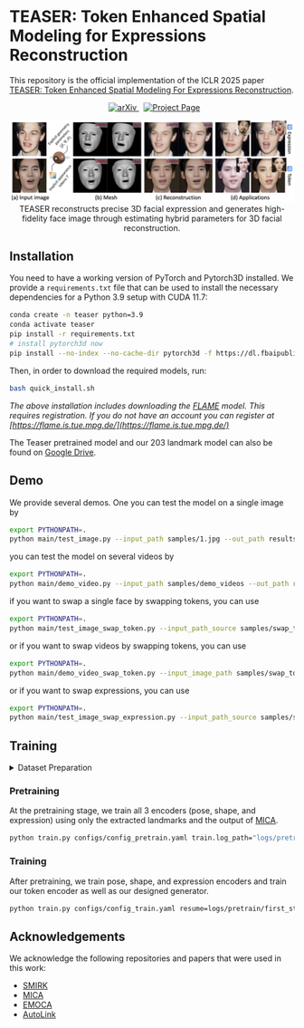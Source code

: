 # TEASER: Token Enhanced Spatial Modeling for Expressions Reconstruction


This repository is the official implementation of the ICLR 2025 paper [TEASER: Token Enhanced Spatial Modeling For Expressions Reconstruction](https://arxiv.org/abs/2502.10982).

<p align="center">
  <a href='https://arxiv.org/abs/2502.10982' style='padding-left: 0.5rem;'>
    <img src='https://img.shields.io/badge/arXiv-2502.10982-brightgreen' alt='arXiv'>
  </a>
  <a href='https://julia-cherry.github.io/TEASER-PAGE/' style='padding-left: 0.5rem;'>
    <img src='https://img.shields.io/badge/Website-Project Page-blue?style=flat&logo=Google%20chrome&logoColor=blue' alt='Project Page'>
  </a>
</p>

<p align="center"> 
<img src="samples/show.png">
TEASER reconstructs precise 3D facial expression and generates high-fidelity face image through estimating hybrid parameters for 3D facial reconstruction.
</p>


## Installation
You need to have a working version of PyTorch and Pytorch3D installed. We provide a `requirements.txt` file that can be used to install the necessary dependencies for a Python 3.9 setup with CUDA 11.7:

```bash
conda create -n teaser python=3.9
conda activate teaser
pip install -r requirements.txt
# install pytorch3d now
pip install --no-index --no-cache-dir pytorch3d -f https://dl.fbaipublicfiles.com/pytorch3d/packaging/wheels/py39_cu117_pyt201/download.html
```

Then, in order to download the required models, run:

```bash
bash quick_install.sh
```
*The above installation includes downloading the [FLAME](https://flame.is.tue.mpg.de/) model. This requires registration. If you do not have an account you can register at [https://flame.is.tue.mpg.de/](https://flame.is.tue.mpg.de/)*

The Teaser pretrained model and our 203 landmark model can also be found on [Google Drive](https://drive.google.com/drive/folders/1WhTjAZIQBCZqDRziu8_ZBtMC736K9T2A?usp=drive_link).


## Demo 
We provide several demos. One you can test the model on a single image by 

```bash
export PYTHONPATH=.
python main/test_image.py --input_path samples/1.jpg --out_path results/ --checkpoint pretrained_models/TEASER.pt --crop --use_teaser_generator
```

you can test the model on several videos by

```bash
export PYTHONPATH=.
python main/demo_video.py --input_path samples/demo_videos --out_path results/reconstruct_videos --checkpoint pretrained_models/TEASER_v1.pt --crop --use_teaser_generator
```

if you want to swap a single face by swapping tokens, you can use

```bash
export PYTHONPATH=.
python main/test_image_swap_token.py --input_path_source samples/swap_token/1.jpg  --input_path_target samples/swap_token/2.jpg --out_path results/ --checkpoint pretrained_models/TEASER_v1.pt  --crop  --use_teaser_generator
```

or if you want to swap videos by swapping tokens, you can use

```bash
export PYTHONPATH=.
python main/demo_video_swap_token.py --input_image_path samples/swap_token/1.jpg  --input_videos_path samples/swap_token/videos --out_path results/swap_videos --checkpoint pretrained_models/TEASER_v1.pt  --crop --use_teaser_generator
```


or if you want to swap expressions, you can use

```bash
export PYTHONPATH=.
python main/test_image_swap_expression.py --input_path_source samples/swap_expression/1.jpg --input_path_target samples/swap_expression/2.jpg  --out_path results/ --checkpoint pretrained_models/TEASER_v1.pt  --crop --render_orig --use_teaser_generator
```




## Training
<details>
<summary>Dataset Preparation</summary>

TEASER was trained on a combination of the following datasets following [SMIRK](https://github.com/georgeretsi/smirk): LRS3, CelebA, and FFHQ. 

1. ~~§§Download the LRS3 dataset from [here](https://www.robots.ox.ac.uk/~vgg/data/lip_reading/lrs3.html).~~ We are aware that currently this dataset has been removed from the website. It can be replaced with any other similar dataset, e.g. [LRS2](https://www.robots.ox.ac.uk/~vgg/data/lip_reading/lrs2.html). 

3. Download the CelebA dataset from [here](https://mmlab.ie.cuhk.edu.hk/projects/CelebA.html). You can download directly the aligned images `img_align_celeba.zip`.

4. Download the FFHQ256 dataset from [here](https://www.kaggle.com/datasets/denislukovnikov/ffhq256-images-only). 

After downloading the datasets we need to extract the landmarks using mediapipe and FAN. We provide the scripts for preprocessing in `datasets/preprocess_scripts`. Example usage:

```bash
python datasets/preprocess_scripts/apply_mediapipe_to_dataset.py --input_dir PATH_TO_FFHQ256/images --output_dir PATH_TO_FFHQ256/mediapipe_landmarks
```

and for FAN:

```bash
python datasets/preprocess_scripts/apply_fan_to_dataset.py --input_dir PATH_TO_FFHQ256/images --output_dir PATH_TO_FFHQ256/fan_landmarks
```

Note that for obtaining the FAN landmarks we use the implementation in [https://github.com/hhj1897/face_alignment](https://github.com/hhj1897/face_alignment).

Next, make sure to update the config files in `configs` with the correct paths to the datasets and their landmarks.

</details>

### Pretraining
At the pretraining stage, we train all 3 encoders (pose, shape, and expression) using only the extracted landmarks and the output of [MICA](https://zielon.github.io/mica/). 
```bash
python train.py configs/config_pretrain.yaml train.log_path="logs/pretrain"
```


### Training
After pretraining, we train pose, shape, and expression encoders and train our token encoder as well as our designed generator.

```bash
python train.py configs/config_train.yaml resume=logs/pretrain/first_stage.pt
```




## Acknowledgements 
We acknowledge the following repositories and papers that were used in this work:
- [SMIRK](https://georgeretsi.github.io/smirk/)
- [MICA](https://zielon.github.io/mica/)
- [EMOCA](https://emoca.is.tue.mpg.de)
- [AutoLink](https://github.com/xingzhehe/AutoLink-Self-supervised-Learning-of-Human-Skeletons-and-Object-Outlines-by-Linking-Keypoints)
